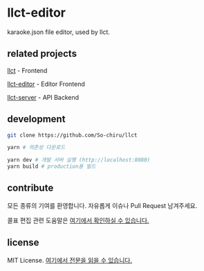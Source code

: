 # llct-editor
karaoke.json file editor, used by llct.

## related projects

[llct](https://github.com/So-chiru/llct) - Frontend

[llct-editor](https://github.com/So-chiru/llct-editor) - Editor Frontend

[llct-server](https://github.com/So-chiru/llct-server) - API Backend

## development

```sh
git clone https://github.com/So-chiru/llct

yarn # 의존성 다운로드

yarn dev # 개발 서버 실행 (http://localhost:8080)
yarn build # production용 빌드
```

## contribute

모든 종류의 기여를 환영합니다. 자유롭게 이슈나 Pull Request 남겨주세요.

콜표 편집 관련 도움말은 [여기에서 확인하실 수 있습니다.](https://llct.notion.site/385adb149c2c488dbc4ca1c77d9577f9)

## license

MIT License. [여기에서 전문을 읽을 수 있습니다.](https://github.com/So-chiru/llct-editor/blob/main/LICENSE.md)
